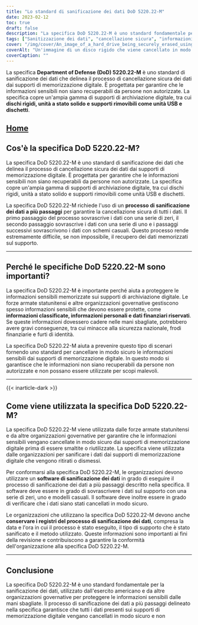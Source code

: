 ```yaml
---
title: "Lo standard di sanificazione dei dati DoD 5220.22-M"
date: 2023-02-12
toc: true
draft: false
description: "La specifica DoD 5220.22-M è uno standard fondamentale per la cancellazione sicura di informazioni sensibili dai supporti di memorizzazione digitale, ampiamente utilizzato dalle forze armate e dalle organizzazioni governative statunitensi."
tags: ["Sanitizzazione dei dati", "cancellazione sicura", "informazioni sensibili", "sicurezza dei dati", "supporti di memorizzazione digitale", "DoD 5220.22-M", "protezione dei dati", "data privacy", "sicurezza delle informazioni", "data disposal", "prevenzione delle violazioni dei dati", "software di sanificazione dei dati", "sicurezza digitale", "distruzione dei dati", "gestione dei dati", "secure data erasure", "prevenzione del recupero dati", "sicurezza informatica", "cancellazione dei dati", "gestione delle informazioni", "secure disposal", "metodi di distruzione dei dati", "processo di sanificazione dei dati", "sovrascrittura dei dati", "data verification", "standard di sanificazione dei dati", "migliori pratiche di smaltimento dei dati", "secure data disposal", "riutilizzo sicuro", "conformità della sanificazione dei dati", "gestione sicura dei dati"]
cover: "/img/cover/An_image_of_a_hard_drive_being_securely_erased_using_data.png"
coverAlt: "Un'immagine di un disco rigido che viene cancellato in modo sicuro utilizzando un software di sanificazione dei dati, con un lucchetto o uno scudo che simboleggia la sicurezza in primo piano"
coverCaption: ""
---
```


La specifica **Department of Defense (DoD) 5220.22-M** è uno standard di sanificazione dei dati che delinea il processo di cancellazione sicura dei dati dai supporti di memorizzazione digitale. È progettata per garantire che le informazioni sensibili non siano recuperabili da persone non autorizzate. La specifica copre un'ampia gamma di supporti di archiviazione digitale, tra cui **dischi rigidi, unità a stato solido e supporti rimovibili come unità USB e dischetti**.

## [Home](/cyber-security-career-playbook-start/)

## Cos'è la specifica DoD 5220.22-M?

La specifica DoD 5220.22-M è uno standard di sanificazione dei dati che delinea il processo di cancellazione sicura dei dati dai supporti di memorizzazione digitale. È progettata per garantire che le informazioni sensibili non siano recuperabili da persone non autorizzate. La specifica copre un'ampia gamma di supporti di archiviazione digitale, tra cui dischi rigidi, unità a stato solido e supporti rimovibili come unità USB e dischetti.

La specifica DoD 5220.22-M richiede l'uso di un **processo di sanificazione dei dati a più passaggi** per garantire la cancellazione sicura di tutti i dati. Il primo passaggio del processo sovrascrive i dati con una serie di zeri, il secondo passaggio sovrascrive i dati con una serie di uno e i passaggi successivi sovrascrivono i dati con schemi casuali. Questo processo rende estremamente difficile, se non impossibile, il recupero dei dati memorizzati sul supporto.

______

## Perché le specifiche DoD 5220.22-M sono importanti?

La specifica DoD 5220.22-M è importante perché aiuta a proteggere le informazioni sensibili memorizzate sui supporti di archiviazione digitale. Le forze armate statunitensi e altre organizzazioni governative gestiscono spesso informazioni sensibili che devono essere protette, come **informazioni classificate, informazioni personali e dati finanziari riservati**. Se queste informazioni dovessero cadere nelle mani sbagliate, potrebbero avere gravi conseguenze, tra cui minacce alla sicurezza nazionale, frodi finanziarie e furti di identità.

La specifica DoD 5220.22-M aiuta a prevenire questo tipo di scenari fornendo uno standard per cancellare in modo sicuro le informazioni sensibili dai supporti di memorizzazione digitale. In questo modo si garantisce che le informazioni non siano recuperabili da persone non autorizzate e non possano essere utilizzate per scopi malevoli.

______
{{< inarticle-dark >}}
## Come viene utilizzata la specifica DoD 5220.22-M?

La specifica DoD 5220.22-M viene utilizzata dalle forze armate statunitensi e da altre organizzazioni governative per garantire che le informazioni sensibili vengano cancellate in modo sicuro dai supporti di memorizzazione digitale prima di essere smaltite o riutilizzate. La specifica viene utilizzata dalle organizzazioni per sanificare i dati dai supporti di memorizzazione digitale che vengono ritirati o dismessi.

Per conformarsi alla specifica DoD 5220.22-M, le organizzazioni devono utilizzare un **software di sanificazione dei dati** in grado di eseguire il processo di sanificazione dei dati a più passaggi descritto nella specifica. Il software deve essere in grado di sovrascrivere i dati sul supporto con una serie di zeri, uno e modelli casuali. Il software deve inoltre essere in grado di verificare che i dati siano stati cancellati in modo sicuro.

Le organizzazioni che utilizzano la specifica DoD 5220.22-M devono anche **conservare i registri del processo di sanificazione dei dati**, compresa la data e l'ora in cui il processo è stato eseguito, il tipo di supporto che è stato sanificato e il metodo utilizzato. Queste informazioni sono importanti ai fini della revisione e contribuiscono a garantire la conformità dell'organizzazione alla specifica DoD 5220.22-M.

______

## Conclusione

La specifica DoD 5220.22-M è uno standard fondamentale per la sanificazione dei dati, utilizzato dall'esercito americano e da altre organizzazioni governative per proteggere le informazioni sensibili dalle mani sbagliate. Il processo di sanificazione dei dati a più passaggi delineato nella specifica garantisce che tutti i dati presenti sui supporti di memorizzazione digitale vengano cancellati in modo sicuro e non

